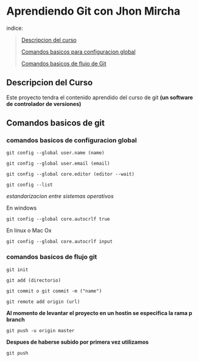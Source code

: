 # Aprendiendo Git con Jhon Mircha

indice:

> [Descripcion del curso](#descripcion-del-curso)
>
> [Comandos basicos para configuracion global](#comandos-basicos-de-configuracion-global)
>
> [Comandos basicos de flujo de Git](#comandos-basicos-de-flujo-git)

## Descripcion del Curso

Este proyecto tendra el contenido aprendido del curso de git **(un software de controlador de versiones)**

## Comandos basicos de git

### comandos basicos de configuracion global

```
git config --global user.name (name)

git config --global user.email (email)

git config --global core.editor (editor --wait)

git config --list
```

_estandarizacion entre sistemas operativos_

En windows

```
git config --global core.autocrlf true
```

En linux o Mac Ox

```
git config --global core.autocrlf input
```

### comandos basicos de flujo git

```
git init

git add (directorio)

git commit o git commit -m ("name")

git remote add origin (url)
```

**Al momento de levantar el proyecto en un hostin se especifica la rama p branch**

```
git push -u origin master
```

**Despues de haberse subido por primera vez utilizamos**

```
git push
```
